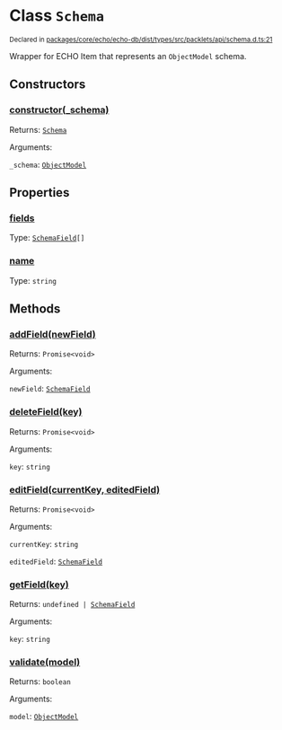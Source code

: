 # Class `Schema`
<sub>Declared in [packages/core/echo/echo-db/dist/types/src/packlets/api/schema.d.ts:21]()</sub>


Wrapper for ECHO Item that represents an  `ObjectModel`  schema.

## Constructors
### [constructor(_schema)]()


Returns: <code>[Schema](/api/@dxos/react-client/classes/Schema)</code>

Arguments: 

`_schema`: <code>[ObjectModel](/api/@dxos/react-client/classes/ObjectModel)</code>

## Properties
### [fields]()
Type: <code>[SchemaField](/api/@dxos/react-client/types/SchemaField)[]</code>
### [name]()
Type: <code>string</code>

## Methods
### [addField(newField)]()


Returns: <code>Promise&lt;void&gt;</code>

Arguments: 

`newField`: <code>[SchemaField](/api/@dxos/react-client/types/SchemaField)</code>
### [deleteField(key)]()


Returns: <code>Promise&lt;void&gt;</code>

Arguments: 

`key`: <code>string</code>
### [editField(currentKey, editedField)]()


Returns: <code>Promise&lt;void&gt;</code>

Arguments: 

`currentKey`: <code>string</code>

`editedField`: <code>[SchemaField](/api/@dxos/react-client/types/SchemaField)</code>
### [getField(key)]()


Returns: <code>undefined | [SchemaField](/api/@dxos/react-client/types/SchemaField)</code>

Arguments: 

`key`: <code>string</code>
### [validate(model)]()


Returns: <code>boolean</code>

Arguments: 

`model`: <code>[ObjectModel](/api/@dxos/react-client/classes/ObjectModel)</code>